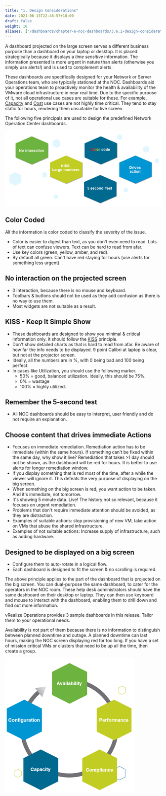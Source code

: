 ```yaml
---
title: "1. Design Considerations"
date: 2021-06-15T22:48:57+10:00
draft: false
weight: 10
aliases: ['/dashboards/chapter-6-noc-dashboards/3.6.1-design-considerations']
---
```


A dashboard projected on the large screen serves a different business purpose than a dashboard on your laptop or desktop. It is placed strategically because it displays a *time sensitive* information. The information presented is more urgent in nature than alerts (otherwise you simply use alerts!) and is used to complement alerts.

These dashboards are specifically designed for your Network or Server Operations team, who are typically stationed at the NOC. Dashboards aid your operations team to proactively monitor the health & availability of the VMware cloud infrastructure in near real time. Due to the specific purpose of it, not all operational use cases are suitable for these. For example, [Capacity](/operations-management/chapter-3-capacity-management/) and [Cost](/operations-management/chapter-5-cost-management/) use cases are not highly time critical. They tend to stay static for hours, rendering them unsuitable for live screen.

The following five principals are used to design the predefined Network Operation Center dashboards.

![5 Principals of NOC dashboards](3.6.1-fig-1.png)

## Color Coded

All the information is color coded to classify the severity of the issue.

- Color is easier to digest than text, as you don't even need to read. Lots of text can confuse viewers. Text can be hard to read from afar.
- Use key colors (green, yellow, amber, and red).
- By default all green. Can't have red staying for hours (use alerts for something less urgent)

## No interaction on the projected screen

- 0 interaction, because there is no mouse and keyboard.
- Toolbars & buttons should not be used as they add confusion as there is no way to use them.
- Most widgets are not suitable as a result.

## KISS - Keep It Simple Show

- These dashboards are designed to show you minimal & critical information only. It should follow the [KISS](https://en.wikipedia.org/wiki/KISS_principle) principle.
- Don't show detailed charts as that is hard to read from afar. Be aware of how far the info needs to be displayed. 9 point Calibri at laptop is clear, but not at the projector screen.
- Ideally, all the numbers are in %, with 0 being bad and 100 being perfect.
- In cases like Utilization, you should use the following marker.
  - 50% = good, balanced utilization. Ideally, this should be 75%.
  - 0% = wastage
  - 100% = highly utilized.

## Remember the 5-second test

- All NOC dashboards should be easy to interpret, user friendly and do not require an explanation.

## Choose content that drives immediate Actions

- Focuses on immediate remediation. Remediation action has to be immediate (within the same hours). If something can't be fixed within the same day, why show it live? Remediation that takes >1 day should not be shown, as the dashboard will be red for hours. It is better to use alerts for longer remediation window.
- If you display something that is red most of the time, after a while the viewer will ignore it. This defeats the very purpose of displaying on the big screen.
- When something on the big screen is red, you want action to be taken. And it's immediate, not tomorrow.
- It's showing 5 minute data. Live! The history not so relevant, because it focuses on urgent remediation.
- Problems that don't require immediate attention should be avoided, as they are distraction.
- Examples of suitable actions: stop provisioning of new VM, take action on VMs that abuse the shared infrastructure.
- Examples of not suitable actions: Increase supply of infrastructure, such as adding hardware.

## Designed to be displayed on a big screen

- Configure them to auto-rotate in a logical flow.
- Each dashboard is designed to fit the screen & no scrolling is required.

The above principle applies to the part of the dashboard that is projected on the big screen. You can dual-purpose the same dashboard, to cater for the operators in the NOC room. These help desk administrators should have the same dashboard on their desktop or laptop. They can then use keyboard and mouse to interact with the dashboard, enabling them to drill down and find out more information.

vRealize Operations provides 3 sample dashboards in this release. Tailor them to your operational needs.

Availability is not part of them because there is no information to distinguish between planned downtime and outage. A planned downtime can last hours, making the NOC screen displaying red for too long. If you have a set of mission critical VMs or clusters that need to be up all the time, then create a group.

![Cycle of operations](3.6.1-fig-2.png)
